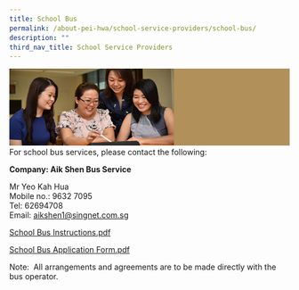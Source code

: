 ```yaml
---
title: School Bus
permalink: /about-pei-hwa/school-service-providers/school-bus/
description: ""
third_nav_title: School Service Providers
---
```

![](/images/Website%20Banners%20Subpage/948x260%20masterhead%20-%20About%20Pei%20Hwa4.jpg)
For school bus services, please contact the following:

**Company: Aik Shen Bus Service**

Mr Yeo Kah Hua <br>
Mobile no.: 9632 7095 <br>
Tel: 62694708 <br>
Email: aikshen1@singnet.com.sg

[School Bus Instructions.pdf](/files/School%20Bus%20Instructions.pdf)

[School Bus Application Form.pdf](/files/School%20Bus%20Application%20Form.pdf)

Note:  All arrangements and agreements are to be made directly with the bus operator.